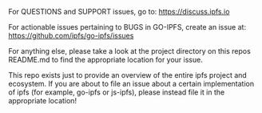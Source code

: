 For QUESTIONS and SUPPORT issues, go to:
https://discuss.ipfs.io

For actionable issues pertaining to BUGS in GO-IPFS, create an issue at:
https://github.com/ipfs/go-ipfs/issues

For anything else, please take a look at the project directory on this repos
README.md to find the appropriate location for your issue.

This repo exists just to provide an overview of the entire ipfs project and
ecosystem.  If you are about to file an issue about a certain implementation of
ipfs (for example, go-ipfs or js-ipfs), please instead file it in the appropriate location!


